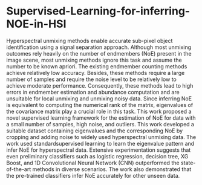 # Supervised-Learning-for-inferring-NOE-in-HSI

Hyperspectral unmixing methods enable accurate sub-pixel object identification using a signal separation approach. Although most unmixing outcomes rely heavily on the number of endmembers (NoE) present in the image scene, most unmixing methods ignore this task and assume the number to be known apriori. The existing endmember counting methods achieve relatively low accuracy. Besides, these methods require a large number of samples and require the noise level to be relatively low to achieve moderate performance. Consequently, these methods lead to high errors in endmember estimation and abundance computation and are unsuitable for local unmixing and unmixing noisy data. Since inferring NoE is equivalent to computing the numerical rank of the matrix, eigenvalues of the covariance matrix play a crucial role in this task. This work proposed a novel supervised learning framework for the estimation of NoE for data with a small number of samples, high noise, and outliers. This work developed a suitable dataset containing eigenvalues and the corresponding NoE by cropping and adding noise to widely used hyperspectral unmixing data. The work used standardsupervised learning to learn the eigenvalue pattern and infer NoE for hyperspectral data. Extensive experimentation suggests that even preliminary classifiers such as logistic regression, decision tree, XG Boost, and 1D Convolutional Neural Network (CNN) outperformed the state-of-the-art methods in diverse scenarios. The work also demonstrated that the pre-trained classifiers infer NoE accurately for other unseen data.
